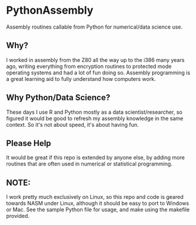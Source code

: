 # PythonAssembly
Assembly routines callable from Python for numerical/data science use.

## Why?
I worked in assembly from the Z80 all the way up to the i386 many years ago, writing everything from encryption routines to protected mode operating systems and had a lot of fun doing so.
Assembly programming is a great learning aid to fully understand how computers work.

## Why Python/Data Science?
These days I use R and Python mostly as a data scientist/researcher, so figured it would be good to refresh my assembly knowledge in the same context.
So it's not about speed, it's about having fun.

## Please Help
It would be great if this repo is extended by anyone else, by adding more routines that are often used in numerical or statistical programming.

## NOTE:
I work pretty much exclusively on Linux, so this repo and code is geared towards NASM under Linux, although it should be easy to port to Windows or Mac.
See the sample Python file for usage, and make using the makefile provided.
